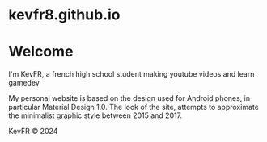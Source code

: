 # kevfr8.github.io

<h1>Welcome</h1> 
<p>I'm KevFR, a french high school student making youtube videos and learn gamedev</p>
<p>My personal website is based on the design used for Android phones, in particular Material Design 1.0. The look of the site, attempts to approximate the minimalist graphic style between 2015 and 2017.   </p>

KevFR © 2024
